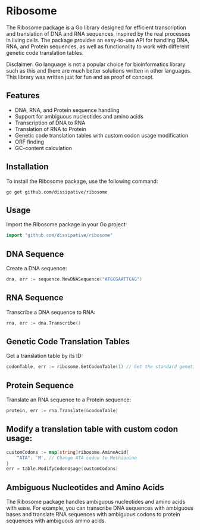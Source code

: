 # Ribosome

The Ribosome package is a Go library designed for efficient transcription and translation of DNA and RNA sequences, inspired by the real processes in living cells. 
The package provides an easy-to-use API for handling DNA, RNA, and Protein sequences, as well as functionality to work with different genetic code translation tables.

Disclaimer: Go language is not a popular choice for bioinformatics library such as this and there are much better solutions written in other languages. 
This library was written just for fun and as proof of concept. 

## Features

- DNA, RNA, and Protein sequence handling
- Support for ambiguous nucleotides and amino acids
- Transcription of DNA to RNA
- Translation of RNA to Protein
- Genetic code translation tables with custom codon usage modification
- ORF finding
- GC-content calculation

## Installation

To install the Ribosome package, use the following command:
```
go get github.com/dissipative/ribosome
```

## Usage
Import the Ribosome package in your Go project:

```go
import "github.com/dissipative/ribosome"
```

## DNA Sequence
Create a DNA sequence:

```go
dna, err := sequence.NewDNASequence("ATGCGAATTCAG")
```

## RNA Sequence
Transcribe a DNA sequence to RNA:

```go
rna, err := dna.Transcribe()
```

## Genetic Code Translation Tables
Get a translation table by its ID:

```go
codonTable, err := ribosome.GetCodonTable(1) // Get the standard genetic code (table 1)
```

## Protein Sequence
Translate an RNA sequence to a Protein sequence:

```go
protein, err := rna.Translate(&codonTable) 
```

## Modify a translation table with custom codon usage:

```go
customCodons := map[string]ribosome.AminoAcid{
    "ATA": 'M', // Change ATA codon to Methionine
}
err = table.ModifyCodonUsage(customCodons)
```

## Ambiguous Nucleotides and Amino Acids
The Ribosome package handles ambiguous nucleotides and amino acids with ease. 
For example, you can transcribe DNA sequences with ambiguous bases and translate RNA sequences with ambiguous codons to protein sequences with ambiguous amino acids.
